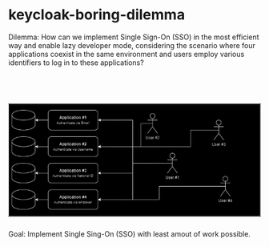 # keycloak-boring-dilemma

Dilemma: How can we implement Single Sign-On (SSO) in the most efficient way and enable lazy developer mode, considering the scenario where four applications coexist in the same environment and users employ various identifiers to log in to these applications?

<h1 align="center">
  <br>
  <img src="problem-1.png" alt="problem" width="800">
  <br>
</h1>

Goal: Implement Single Sing-On (SSO) with least amout of work possible.
